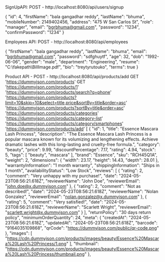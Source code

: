 SignUpAPI:
POST - http://localhost:8080/api/users/signup

{
    "id": 4,
    "firstName": "bala gangadhar reddy",
    "lastName": "bhuma",
    "mobileNumber": 2149402456,
    "address": "475 W San Carlos St",
    "role": "manager",
    "email": "bgrbhuma@gmail.com",
    "password": "1234",
    "confirmPassword": "1234"
}

Employees API:
POST - http://localhost:8080/api/employees

{
    "firstName": "bala gangadhar reddy",
    "lastName": "bhuma",
    "email": "bgrbhuma@gmail.com",
    "password": "sdfghuytf",
    "age": 32,
    "dob": "1992-06-06",
    "gender": "male",
    "department": "Engineering",
    "resume": "C:\\fakepath\\BillImage.pdf",
    "bio": "treytyrutouko",
    "terms": true
}

Product API - 
POST - http://localhost:8080/api/products/add
GET 'https://dummyjson.com/products'
GET 'https://dummyjson.com/products/1'
'https://dummyjson.com/products/search?q=phone'
'https://dummyjson.com/products?limit=10&skip=10&select=title,price&sortBy=title&order=asc'
'https://dummyjson.com/products?sortBy=title&order=asc'
'https://dummyjson.com/products/categories'
'https://dummyjson.com/products/category-list'
'https://dummyjson.com/products/category/smartphones'
'https://dummyjson.com/products/add'
[
    {
        "id": 1,
        "title": "Essence Mascara Lash Princess",
        "description": "The Essence Mascara Lash Princess is a popular mascara known for its volumizing and lengthening effects. Achieve dramatic lashes with this long-lasting and cruelty-free formula.",
        "category": "beauty",
        "price": 9.99,
        "discountPercentage": 7.17,
        "rating": 4.94,
        "stock": 5,
        "tags": [
            "beauty",
            "mascara"
        ],
        "brand": "Essence",
        "sku": "RCH45Q1A",
        "weight": 2,
        "dimensions": {
            "width": 23.17,
            "height": 14.43,
            "depth": 28.01
        },
        "warrantyInformation": "1 month warranty",
        "shippingInformation": "Ships in 1 month",
        "availabilityStatus": "Low Stock",
        "reviews": [
            {
                "rating": 2,
                "comment": "Very unhappy with my purchase!",
                "date": "2024-05-23T08:56:21.618Z",
                "reviewerName": "John Doe",
                "reviewerEmail": "john.doe@x.dummyjson.com"
            },
            {
                "rating": 2,
                "comment": "Not as described!",
                "date": "2024-05-23T08:56:21.618Z",
                "reviewerName": "Nolan Gonzalez",
                "reviewerEmail": "nolan.gonzalez@x.dummyjson.com"
            },
            {
                "rating": 5,
                "comment": "Very satisfied!",
                "date": "2024-05-23T08:56:21.618Z",
                "reviewerName": "Scarlett Wright",
                "reviewerEmail": "scarlett.wright@x.dummyjson.com"
            }
        ],
        "returnPolicy": "30 days return policy",
        "minimumOrderQuantity": 24,
        "meta": {
            "createdAt": "2024-05-23T08:56:21.618Z",
            "updatedAt": "2024-05-23T08:56:21.618Z",
            "barcode": "9164035109868",
            "qrCode": "https://dummyjson.com/public/qr-code.png"
        },
        "images": [
            "https://cdn.dummyjson.com/products/images/beauty/Essence%20Mascara%20Lash%20Princess/1.png"
        ],
        "thumbnail": "https://cdn.dummyjson.com/products/images/beauty/Essence%20Mascara%20Lash%20Princess/thumbnail.png"
    },
